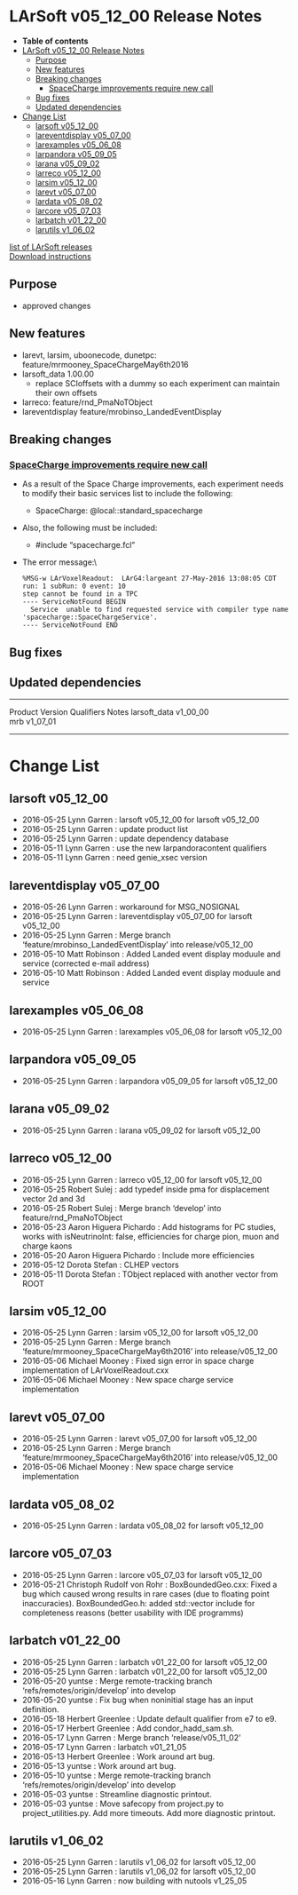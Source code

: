 LArSoft v05\_12\_00 Release Notes
======================================================================

-   **Table of contents**
-   [LArSoft v05\_12\_00 Release Notes](#LArSoft-v05_12_00-Release-Notes)
    -   [Purpose](#Purpose)
    -   [New features](#New-features)
    -   [Breaking changes](#Breaking-changes)
        -   [SpaceCharge improvements require new call](#SpaceCharge-improvements-require-new-call)
    -   [Bug fixes](#Bug-fixes)
    -   [Updated dependencies](#Updated-dependencies)
-   [Change List](#Change-List)
    -   [larsoft v05\_12\_00](#larsoft-v05_12_00)
    -   [lareventdisplay v05\_07\_00](#lareventdisplay-v05_07_00)
    -   [larexamples v05\_06\_08](#larexamples-v05_06_08)
    -   [larpandora v05\_09\_05](#larpandora-v05_09_05)
    -   [larana v05\_09\_02](#larana-v05_09_02)
    -   [larreco v05\_12\_00](#larreco-v05_12_00)
    -   [larsim v05\_12\_00](#larsim-v05_12_00)
    -   [larevt v05\_07\_00](#larevt-v05_07_00)
    -   [lardata v05\_08\_02](#lardata-v05_08_02)
    -   [larcore v05\_07\_03](#larcore-v05_07_03)
    -   [larbatch v01\_22\_00](#larbatch-v01_22_00)
    -   [larutils v1\_06\_02](#larutils-v1_06_02)

[list of LArSoft releases](LArSoft_release_list)\
[Download instructions](http://scisoft.fnal.gov/scisoft/bundles/larsoft/v05_12_00/larsoft-v05_12_00.html)

Purpose
--------------------

-   approved changes

New features
------------------------------

-   larevt, larsim, uboonecode, dunetpc: feature/mrmooney\_SpaceChargeMay6th2016
-   larsoft\_data 1.00.00
    -   replace SCIoffsets with a dummy so each experiment can maintain their own offsets
-   larreco: feature/rnd\_PmaNoTObject
-   lareventdisplay feature/mrobinso\_LandedEventDisplay

Breaking changes
--------------------------------------

### [SpaceCharge improvements require new call](Breaking_Changes#SpaceCharge-improvements-require-new-call)

-   As a result of the Space Charge improvements, each experiment needs to modify their basic services list to include the following:
    -   SpaceCharge: @local::standard\_spacecharge
-   Also, the following must be included:
    -   \#include “spacecharge.fcl”
-   The error message:\

        %MSG-w LArVoxelReadout:  LArG4:largeant 27-May-2016 13:08:05 CDT run: 1 subRun: 0 event: 10
        step cannot be found in a TPC
        ---- ServiceNotFound BEGIN
          Service  unable to find requested service with compiler type name 'spacecharge::SpaceChargeService'.
        ---- ServiceNotFound END

Bug fixes
------------------------

Updated dependencies
----------------------------------------------

  --------------- ------------ ------------ -------
  Product         Version      Qualifiers   Notes
  larsoft\_data   v1\_00\_00                
  mrb             v1\_07\_01                
  --------------- ------------ ------------ -------

Change List
============================

larsoft v05\_12\_00
------------------------------------------

-   2016-05-25 Lynn Garren : larsoft v05\_12\_00 for larsoft v05\_12\_00
-   2016-05-25 Lynn Garren : update product list
-   2016-05-25 Lynn Garren : update dependency database
-   2016-05-11 Lynn Garren : use the new larpandoracontent qualifiers
-   2016-05-11 Lynn Garren : need genie\_xsec version

lareventdisplay v05\_07\_00
----------------------------------------------------------

-   2016-05-26 Lynn Garren : workaround for MSG\_NOSIGNAL
-   2016-05-25 Lynn Garren : lareventdisplay v05\_07\_00 for larsoft v05\_12\_00
-   2016-05-25 Lynn Garren : Merge branch ‘feature/mrobinso\_LandedEventDisplay’ into release/v05\_12\_00
-   2016-05-10 Matt Robinson : Added Landed event display moduule and service (corrected e-mail address)
-   2016-05-10 Matt Robinson : Added Landed event display moduule and service

larexamples v05\_06\_08
--------------------------------------------------

-   2016-05-25 Lynn Garren : larexamples v05\_06\_08 for larsoft v05\_12\_00

larpandora v05\_09\_05
------------------------------------------------

-   2016-05-25 Lynn Garren : larpandora v05\_09\_05 for larsoft v05\_12\_00

larana v05\_09\_02
----------------------------------------

-   2016-05-25 Lynn Garren : larana v05\_09\_02 for larsoft v05\_12\_00

larreco v05\_12\_00
------------------------------------------

-   2016-05-25 Lynn Garren : larreco v05\_12\_00 for larsoft v05\_12\_00
-   2016-05-25 Robert Sulej : add typedef inside pma for displacement vector 2d and 3d
-   2016-05-25 Robert Sulej : Merge branch ‘develop’ into feature/rnd\_PmaNoTObject
-   2016-05-23 Aaron Higuera Pichardo : Add histograms for PC studies, works with isNeutrinoInt: false, efficiencies for charge pion, muon and charge kaons
-   2016-05-20 Aaron Higuera Pichardo : Include more efficiencies
-   2016-05-12 Dorota Stefan : CLHEP vectors
-   2016-05-11 Dorota Stefan : TObject replaced with another vector from ROOT

larsim v05\_12\_00
----------------------------------------

-   2016-05-25 Lynn Garren : larsim v05\_12\_00 for larsoft v05\_12\_00
-   2016-05-25 Lynn Garren : Merge branch ‘feature/mrmooney\_SpaceChargeMay6th2016’ into release/v05\_12\_00
-   2016-05-06 Michael Mooney : Fixed sign error in space charge implementation of LArVoxelReadout.cxx
-   2016-05-06 Michael Mooney : New space charge service implementation

larevt v05\_07\_00
----------------------------------------

-   2016-05-25 Lynn Garren : larevt v05\_07\_00 for larsoft v05\_12\_00
-   2016-05-25 Lynn Garren : Merge branch ‘feature/mrmooney\_SpaceChargeMay6th2016’ into release/v05\_12\_00
-   2016-05-06 Michael Mooney : New space charge service implementation

lardata v05\_08\_02
------------------------------------------

-   2016-05-25 Lynn Garren : lardata v05\_08\_02 for larsoft v05\_12\_00

larcore v05\_07\_03
------------------------------------------

-   2016-05-25 Lynn Garren : larcore v05\_07\_03 for larsoft v05\_12\_00
-   2016-05-21 Christoph Rudolf von Rohr : BoxBoundedGeo.cxx: Fixed a bug which caused wrong results in rare cases (due to floating point inaccuracies). BoxBoundedGeo.h: added std::vector include for completeness reasons (better usability with IDE programms)

larbatch v01\_22\_00
--------------------------------------------

-   2016-05-25 Lynn Garren : larbatch v01\_22\_00 for larsoft v05\_12\_00
-   2016-05-25 Lynn Garren : larbatch v01\_22\_00 for larsoft v05\_12\_00
-   2016-05-20 yuntse : Merge remote-tracking branch ‘refs/remotes/origin/develop’ into develop
-   2016-05-20 yuntse : Fix bug when noninitial stage has an input definition.
-   2016-05-18 Herbert Greenlee : Update default qualifier from e7 to e9.
-   2016-05-17 Herbert Greenlee : Add condor\_hadd\_sam.sh.
-   2016-05-17 Lynn Garren : Merge branch ‘release/v05\_11\_02’
-   2016-05-17 Lynn Garren : larbatch v01\_21\_05
-   2016-05-13 Herbert Greenlee : Work around art bug.
-   2016-05-13 yuntse : Work around art bug.
-   2016-05-10 yuntse : Merge remote-tracking branch ‘refs/remotes/origin/develop’ into develop
-   2016-05-03 yuntse : Streamline diagnostic printout.
-   2016-05-03 yuntse : Move safecopy from project.py to project\_utilities.py. Add more timeouts. Add more diagnostic printout.

larutils v1\_06\_02
------------------------------------------

-   2016-05-25 Lynn Garren : larutils v1\_06\_02 for larsoft v05\_12\_00
-   2016-05-25 Lynn Garren : larutils v1\_06\_02 for larsoft v05\_12\_00
-   2016-05-16 Lynn Garren : now building with nutools v1\_25\_05
